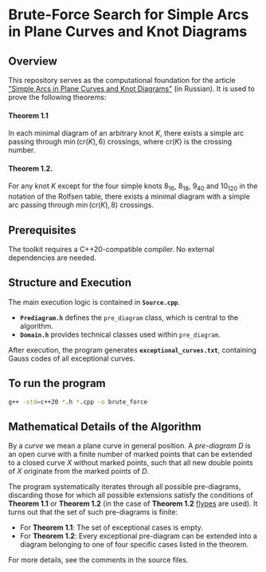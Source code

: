 # Brute-Force Search for Simple Arcs in Plane Curves and Knot Diagrams

## Overview
This repository serves as the computational foundation for the article ["Simple Arcs in Plane Curves and Knot Diagrams"](http://journal.imm.uran.ru/2017-v.23-4-pp.63-76) (in Russian). It is used to prove the following theorems:

#### **Theorem 1.1** 
In each minimal diagram of an arbitrary knot $K$, there exists a simple arc passing through $\min(\text{cr}(K),6)$ crossings, where $\text{cr}(K)$ is the crossing number.
#### **Theorem 1.2.** 
For any knot $K$ except for the four simple knots $8_{16}$, $8_{18}$, $9_{40}$ and $10_{120}$ in the notation of the Rolfsen table, there exists a minimal diagram with a simple arc passing through $\min(\text{cr}(K),8)$ crossings.

## Prerequisites
The toolkit requires a C++20-compatible compiler. No external dependencies are needed.

## Structure and Execution
The main execution logic is contained in **`Source.cpp`**.  
- **`Prediagram.h`** defines the `pre_diagram` class, which is central to the algorithm.  
- **`Domain.h`** provides technical classes used within `pre_diagram`.  

After execution, the program generates **`exceptional_curves.txt`**, containing Gauss codes of all exceptional curves.

## To run the program
```sh
g++ -std=c++20 *.h *.cpp -o brute_force
```

## Mathematical Details of the Algorithm
By a  *curve* we mean a plane curve in general position. A *pre-diagram* $D$ is an open curve with a finite number of marked points that can be extended to a closed curve $X$ without marked points, such that all new double points of $X$ originate from the marked points of $D$.

The program systematically iterates through all possible pre-diagrams, discarding those for which all possible extensions satisfy the conditions of **Theorem 1.1** or **Theorem 1.2** (in the case of **Theorem 1.2** [flypes](https://en.wikipedia.org/wiki/Flype) are used). It turns out that the set of such pre-diagrams is finite:
- For **Theorem 1.1**: The set of exceptional cases is empty.
- For **Theorem 1.2**: Every exceptional pre-diagram can be extended into a diagram belonging to one of four specific cases listed in the theorem.

For more details, see the comments in the source files.